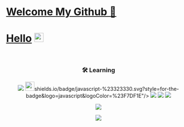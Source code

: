 



 # [Welcome My Github 👋](https://tangy-island-25d.notion.site/bc031366501e4bf2a11b0c250ead139b)
 
 
 
 # [Hello](https://tangy-island-25d.notion.site/bc031366501e4bf2a11b0c250ead139b) <img src="https://media.giphy.com/media/hvRJCLFzcasrR4ia7z/giphy.gif" width="25px">
 
<br/>
<h3 align='center'>🛠 Learning</h3>
<p align='center'>
  <img src="https://img.shields.io/badge/c-%2300599C.svg?style=for-the-badge&logo=c&logoColor=white"/>
  <img src="https://img.# [Hello](https://tangy-island-25d.notion.site/bc031366501e4bf2a11b0c250ead139b) <img src="https://media.giphy.com/media/hvRJCLFzcasrR4ia7z/giphy.gif" width="25px">shields.io/badge/javascript-%23323330.svg?style=for-the-badge&logo=javascript&logoColor=%23F7DF1E"/>
  <img src="https://img.shields.io/badge/react-%2320232a.svg?style=for-the-badge&logo=react&logoColor=%2361DAFB"/>
  <img src="https://img.shields.io/badge/typescript-%23007ACC.svg?style=for-the-badge&logo=typescript&logoColor=white"/>
  <img src="https://img.shields.io/badge/figma-%23F24E1E.svg?style=for-the-badge&logo=figma&logoColor=white"/>
</p>
<p align='center'>
  <img src="http://mazassumnida.wtf/api/v2/generate_badge?boj=lokijoji2"/>
</p>
<p align='center'>
  <a href="https://github.com/anuraghazra/github-readme-stats">
    <img src="https://github-readme-stats.vercel.app/api?username=Josanghyeon&bg_color=30,e96443,904e95&title_color=fff&text_color=fff"/>
  </a>
  </p>



    

